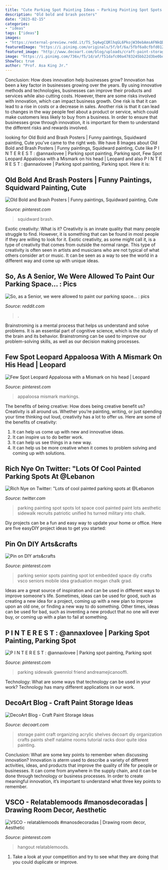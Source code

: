 ```yaml
---
title: "Cute Parking Spot Painting Ideas ~ Parking Painting Spot Spots Lot Space Cool Painted Paint Lots Aesthetic Sidewalk Recruits Patriotic Unified Hs Turned Military Into Chalk"
description: "Old bold and brash posters"
date: "2023-02-15"
categories:
- "ideas"
tags: ["ideas"]
images:
- "https://external-preview.redd.it/TS_5q4wgCQRlhqGL6PkojW30ebAmsAFNkQDUhnD1BV0.jpg?auto=webp&amp;s=56df258e735a74ffa3d33ab65bf2169db6ddad59"
featuredImage: "https://i.pinimg.com/originals/5f/bf/6a/5fbf6a8cfbfd01258ab445d74551983a.jpg"
featured_image: "http://www.decoart.com/blog/uploads/craft-paint-storage-decoart9.jpg"
image: "https://i.pinimg.com/736x/f5/1d/af/f51dafc00a4783245bb22d3be0bd32bb.jpg"
ShowToc: true
author: "Prof. Asa King Jr."
---
```



Conclusion: How does innovation help businesses grow?
Innovation has been a key factor in businesses growing over the years. By using innovative methods and technologies, businesses can improve their products and services while also cutting costs. However, there are some risks involved with innovation, which can impact business growth. One risk is that it can lead to a rise in costs or a decrease in sales. Another risk is that it can lead to changes in the way people feel about a product or service, which could make customers less likely to buy from a business. In order to ensure that businesses grow through innovation, it is important for them to understand the different risks and rewards involved.

	

		
looking for Old Bold and Brash Posters | Funny paintings, Squidward painting, Cute you've came to the right web. We have 8 Images about Old Bold and Brash Posters | Funny paintings, Squidward painting, Cute like P I N T E R E S T : @annaxlovee | Parking spot painting, Parking spot, Few Spot Leopard Appaloosa with a Mismark on his head | Leopard and also P I N T E R E S T : @annaxlovee | Parking spot painting, Parking spot. Here it is:
		
    
## Old Bold And Brash Posters | Funny Paintings, Squidward Painting, Cute

<img loading=lazy src="https://i.pinimg.com/originals/5f/bf/6a/5fbf6a8cfbfd01258ab445d74551983a.jpg" onerror="this.onerror=null;this.src='https://tse3.mm.bing.net/th?id=OIP.QWNr9pviR9B8JFuwfDLrmgAAAA&amp;pid=15.1';" alt="Old Bold and Brash Posters | Funny paintings, Squidward painting, Cute">

_Source: pinterest.com_

>squidward brash. 

	

Exotic creativity: What is it?
Creativity is an innate quality that many people struggle to find. However, it is something that can be found in most people if they are willing to look for it. Exotic creativity, as some might call it, is a type of creativity that comes from outside the normal range. This type of creativity is often seen in artists and musicians who are not typical of what others consider art or music. It can be seen as a way to see the world in a different way and come up with unique ideas.

    
## So, As A Senior, We Were Allowed To Paint Our Parking Space... : Pics

<img loading=lazy src="https://external-preview.redd.it/TS_5q4wgCQRlhqGL6PkojW30ebAmsAFNkQDUhnD1BV0.jpg?auto=webp&amp;s=56df258e735a74ffa3d33ab65bf2169db6ddad59" onerror="this.onerror=null;this.src='https://tse1.mm.bing.net/th?id=OIP.u9byl0a61yzLJWcNeYuhNAHaJ4&amp;pid=15.1';" alt="So, as a Senior, we were allowed to paint our parking space... : pics">

_Source: reddit.com_

>. 

	

Brainstroming is a mental process that helps us understand and solve problems. It is an essential part of cognitive science, which is the study of the brain and its behavior. Brainstroming can be used to improve our problem-solving skills, as well as our decision making processes.

    
## Few Spot Leopard Appaloosa With A Mismark On His Head | Leopard

<img loading=lazy src="https://i.pinimg.com/originals/19/ec/a8/19eca8168c3af4478583e82d48fd938c.png" onerror="this.onerror=null;this.src='https://tse4.mm.bing.net/th?id=OIP.zxdzQvLySYUyILwfpM_25QHaNK&amp;pid=15.1';" alt="Few Spot Leopard Appaloosa with a Mismark on his head | Leopard">

_Source: pinterest.com_

>appaloosa mismark markings. 

	

The benefits of being creative: How does being creative benefit us?
Creativity is all around us. Whether you’re painting, writing, or just spending your time thinking out loud, creativity has a lot to offer us. Here are some of the benefits of creativity: 
1. It can help us come up with new and innovative ideas.
2. It can inspire us to do better work.
3. It can help us see things in a new way.
4. It can help us be more creative when it comes to problem solving and coming up with solutions.

    
## Rich Nye On Twitter: &quot;Lots Of Cool Painted Parking Spots At @Lebanon

<img loading=lazy src="https://pbs.twimg.com/media/DG0bKMBXUAE7UnF.jpg:large" onerror="this.onerror=null;this.src='https://tse2.mm.bing.net/th?id=OIP.V1uUIUhULePT-Td_59tpbwHaJ4&amp;pid=15.1';" alt="Rich Nye on Twitter: &quot;Lots of cool painted parking spots at @Lebanon">

_Source: twitter.com_

>parking painting spot spots lot space cool painted paint lots aesthetic sidewalk recruits patriotic unified hs turned military into chalk. 

	

Diy projects can be a fun and easy way to update your home or office. Here are five easyDIY project ideas to get you started: 

    
## Pin On DIY Arts&amp;crafts

<img loading=lazy src="https://i.pinimg.com/736x/fc/cd/7d/fccd7d738b7d280b3e4c9f6ddc97d008.jpg" onerror="this.onerror=null;this.src='https://tse2.mm.bing.net/th?id=OIP.84OrZcQx6Wn3ZxuYlrlz0wHaJ3&amp;pid=15.1';" alt="Pin on DIY arts&amp;crafts">

_Source: pinterest.com_

>parking senior spots painting spot lot embedded space diy crafts vsco seniors mobile idea graduation mogan chalk grad. 

	

Ideas are a great source of inspiration and can be used in different ways to improve someone's life. Sometimes, ideas can be used for good, such as creating a new idea for a project, coming up with a new plan to improve upon an old one, or finding a new way to do something. Other times, ideas can be used for bad, such as inventing a new product that no one will ever buy, or coming up with a plan to fail at something.

    
## P I N T E R E S T : @annaxlovee | Parking Spot Painting, Parking Spot

<img loading=lazy src="https://i.pinimg.com/736x/f5/1d/af/f51dafc00a4783245bb22d3be0bd32bb.jpg" onerror="this.onerror=null;this.src='https://tse4.mm.bing.net/th?id=OIP.4Nd0Q7FA2TPGIe0nPDBzwQHaJ3&amp;pid=15.1';" alt="P I N T E R E S T : @annaxlovee | Parking spot painting, Parking spot">

_Source: pinterest.com_

>parking sidewalk gwennlol friend andreamejicanooffi. 

	

Technology: What are some ways that technology can be used in your work?
Technology has many different applications in our work.

    
## DecoArt Blog - Craft Paint Storage Ideas

<img loading=lazy src="http://www.decoart.com/blog/uploads/craft-paint-storage-decoart9.jpg" onerror="this.onerror=null;this.src='https://tse2.mm.bing.net/th?id=OIP.cuz8MK8aOxIn2IDY8socKAHaLH&amp;pid=15.1';" alt="DecoArt Blog - Craft Paint Storage Ideas">

_Source: decoart.com_

>storage paint craft organizing acrylic shelves decoart diy organization crafts paints shelf natalme rooms tutorial racks door quite idea painting. 

	

Conclusion: What are some key points to remember when discussing innovation?
Innovation is aterm used to describe a variety of different activities, ideas, and products that improve the quality of life for people or businesses. It can come from anywhere in the supply chain, and it can be done through technology or business processes. In order to create meaningful innovation, it’s important to understand what three key points to remember.

    
## VSCO - Relatablemoods #manosdecoradas | Drawing Room Decor, Aesthetic

<img loading=lazy src="https://i.pinimg.com/originals/13/5c/84/135c8436ed6d03ebe96068cf47901d7b.jpg" onerror="this.onerror=null;this.src='https://tse4.mm.bing.net/th?id=OIP.MYMkrEbH2nEEFbpwjOqCxwHaE3&amp;pid=15.1';" alt="VSCO - relatablemoods #manosdecoradas | Drawing room decor, Aesthetic">

_Source: pinterest.com_

>hangout relatablemoods. 

	

1. Take a look at your competition and try to see what they are doing that you could duplicate or improve.

